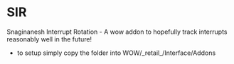 # SIR
Snaginanesh Interrupt Rotation - A wow addon to hopefully track interrupts reasonably well in the future!
- to setup simply copy the folder into WOW/\_retail\_/Interface/Addons
